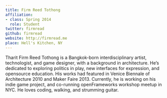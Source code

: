 ```yaml
---
title: Firm Reed Tothong
affiliation:
- class: Spring 2014
  role: Student
twitter: firmread
github: firmread
website: http://firmread.me
place: Hell's Kitchen, NY
---
```

Tharit Firm Reed Tothong is a Bangkok-born interdisciplinary artist, technologist, and game designer, with a background in architecture. He’s dedicated to exploring politics in play, new interfaces for expression, and opensource education. His works had featured in Venice Biennale of Architecture 2010 and Maker Faire 2013. Currently, he is working on his indie game project, and co-running openFrameworks workshop meetup in NYC. He loves coding, walking, and strumming guitar.
